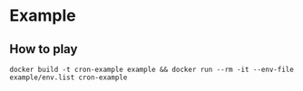# Example #

## How to play ##

``` Shell
docker build -t cron-example example && docker run --rm -it --env-file example/env.list cron-example
```
